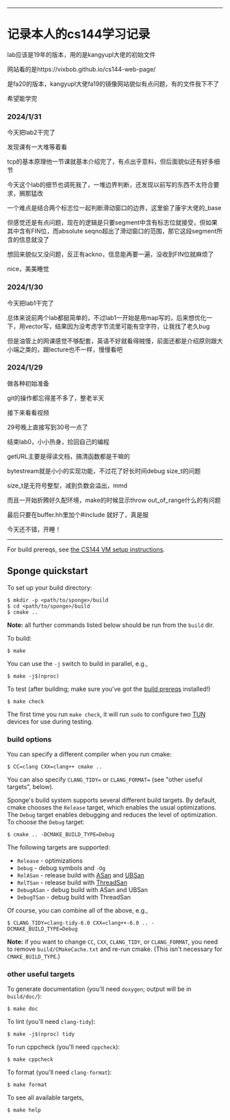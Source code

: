 -----

# 记录本人的cs144学习记录

lab应该是19年的版本，用的是kangyupl大佬的初始文件

网站看的是https://vixbob.github.io/cs144-web-page/

是fa20的版本，kangyupl大佬fa19的镜像网站貌似有点问题，有的文件我下不了

希望能学完

### 2024/1/31

今天把lab2干完了

发现课有一大堆等着看

tcp的基本原理他一节课就基本介绍完了，有点出乎意料，但后面貌似还有好多细节

今天这个lab的细节也调死我了，一堆边界判断，还发现以前写的东西不太符合要求，搁那猛改

一个难点是结合两个标志位一起判断滑动窗口的边界，这里偷了康宇大佬的_base

但感觉还是有点问题，现在的逻辑是只要segment中含有标志位就接受，但如果其中含有FIN位，而absolute seqno超出了滑动窗口的范围，那它这段segment所含的信息就没了

想回来貌似又没问题，反正有ackno，信息能再要一遍，没收到FIN位就麻烦了

nice，美美睡觉

### 2024/1/30

今天把lab1干完了

总体来说前两个lab都挺简单的，不过lab1一开始是用map写的，后来想优化一下，用vector写，结果因为没考虑字节流里可能有空字符，让我找了老久bug

但是油管上的网课感觉不够配套，英语不好就看得贼慢，前面还都是介绍原则跟大小端之类的，跟lecture也不一样，慢慢看吧

### 2024/1/29

做各种初始准备 

git的操作都忘得差不多了，整老半天

接下来看看视频


29号晚上直接写到30号一点了

结束lab0，小小热身，捡回自己的编程

getURL主要是得读文档，搞清函数都是干嘛的

bytestream就是小小的实现功能，不过花了好长时间debug size_t的问题

size_t是无符号整型，减到负数会溢出，mmd

而且一开始折腾好久配环境，make的时候显示throw out_of_range什么的有问题

最后只要在buffer.hh里加个#include <stdexcept>就好了，真是服

今天还不错，开睡！

-----

For build prereqs, see [the CS144 VM setup instructions](https://web.stanford.edu/class/cs144/vm_howto).

## Sponge quickstart

To set up your build directory:

	$ mkdir -p <path/to/sponge>/build
	$ cd <path/to/sponge>/build
	$ cmake ..

**Note:** all further commands listed below should be run from the `build` dir.

To build:

    $ make

You can use the `-j` switch to build in parallel, e.g.,

    $ make -j$(nproc)

To test (after building; make sure you've got the [build prereqs](https://web.stanford.edu/class/cs144/vm_howto) installed!)

    $ make check

The first time you run `make check`, it will run `sudo` to configure two
[TUN](https://www.kernel.org/doc/Documentation/networking/tuntap.txt) devices for use during
testing.

### build options

You can specify a different compiler when you run cmake:

    $ CC=clang CXX=clang++ cmake ..

You can also specify `CLANG_TIDY=` or `CLANG_FORMAT=` (see "other useful targets", below).

Sponge's build system supports several different build targets. By default, cmake chooses the `Release`
target, which enables the usual optimizations. The `Debug` target enables debugging and reduces the
level of optimization. To choose the `Debug` target:

    $ cmake .. -DCMAKE_BUILD_TYPE=Debug

The following targets are supported:

- `Release` - optimizations
- `Debug` - debug symbols and `-Og`
- `RelASan` - release build with [ASan](https://en.wikipedia.org/wiki/AddressSanitizer) and
  [UBSan](https://developers.redhat.com/blog/2014/10/16/gcc-undefined-behavior-sanitizer-ubsan/)
- `RelTSan` - release build with
  [ThreadSan](https://developer.mozilla.org/en-US/docs/Mozilla/Projects/Thread_Sanitizer)
- `DebugASan` - debug build with ASan and UBSan
- `DebugTSan` - debug build with ThreadSan

Of course, you can combine all of the above, e.g.,

    $ CLANG_TIDY=clang-tidy-6.0 CXX=clang++-6.0 .. -DCMAKE_BUILD_TYPE=Debug

**Note:** if you want to change `CC`, `CXX`, `CLANG_TIDY`, or `CLANG_FORMAT`, you need to remove
`build/CMakeCache.txt` and re-run cmake. (This isn't necessary for `CMAKE_BUILD_TYPE`.)

### other useful targets

To generate documentation (you'll need `doxygen`; output will be in `build/doc/`):

    $ make doc

To lint (you'll need `clang-tidy`):

    $ make -j$(nproc) tidy

To run cppcheck (you'll need `cppcheck`):

    $ make cppcheck

To format (you'll need `clang-format`):

    $ make format

To see all available targets,

    $ make help
